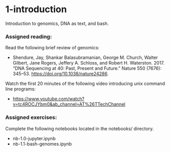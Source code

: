 # 1-introduction
Introduction to genomics, DNA as text, and bash.

### Assigned reading:
Read the following brief review of genomics:

+ Shendure, Jay, Shankar Balasubramanian, George M. Church, Walter Gilbert, Jane Rogers, Jeffery A. Schloss, and Robert H. Waterston. 2017. “DNA Sequencing at 40: Past, Present and Future.” Nature 550 (7676): 345–53. https://doi.org/10.1038/nature24286.

Watch the first 20 minutes of the following video introducing unix command line programs:

+ https://www.youtube.com/watch?v=tc4ROCJYbm0&ab_channel=AT%26TTechChannel


### Assigned exercises:
Complete the following notebooks located in the notebooks/ directory.

+ nb-1.0-jupyter.ipynb
+ nb-1.1-bash-genomes.ipynb

